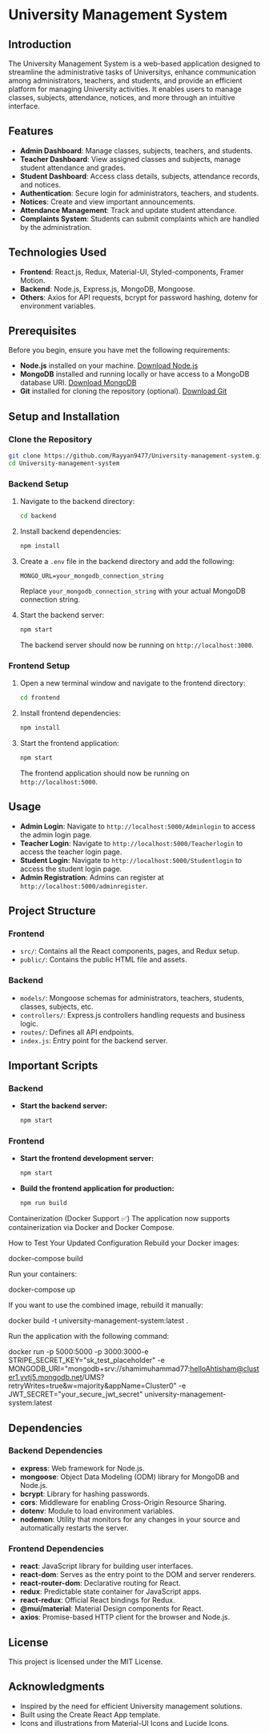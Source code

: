 # University Management System

## Introduction

The University Management System is a web-based application designed to streamline the administrative tasks of Universitys, enhance communication among administrators, teachers, and students, and provide an efficient platform for managing University activities. It enables users to manage classes, subjects, attendance, notices, and more through an intuitive interface.

## Features

- **Admin Dashboard**: Manage classes, subjects, teachers, and students.
- **Teacher Dashboard**: View assigned classes and subjects, manage student attendance and grades.
- **Student Dashboard**: Access class details, subjects, attendance records, and notices.
- **Authentication**: Secure login for administrators, teachers, and students.
- **Notices**: Create and view important announcements.
- **Attendance Management**: Track and update student attendance.
- **Complaints System**: Students can submit complaints which are handled by the administration.

## Technologies Used

- **Frontend**: React.js, Redux, Material-UI, Styled-components, Framer Motion.
- **Backend**: Node.js, Express.js, MongoDB, Mongoose.
- **Others**: Axios for API requests, bcrypt for password hashing, dotenv for environment variables.

## Prerequisites

Before you begin, ensure you have met the following requirements:

- **Node.js** installed on your machine. [Download Node.js](https://nodejs.org/)
- **MongoDB** installed and running locally or have access to a MongoDB database URI. [Download MongoDB](https://www.mongodb.com/)
- **Git** installed for cloning the repository (optional). [Download Git](https://git-scm.com/)

## Setup and Installation

### Clone the Repository

```bash
git clone https://github.com/Rayyan9477/University-management-system.git
cd University-management-system
```

### Backend Setup

1. Navigate to the backend directory:

   ```bash
   cd backend
   ```

2. Install backend dependencies:

   ```bash
   npm install
   ```

3. Create a `.env` file in the backend directory and add the following:

   ```env
   MONGO_URL=your_mongodb_connection_string
   ```

   Replace `your_mongodb_connection_string` with your actual MongoDB connection string.

4. Start the backend server:

   ```bash
   npm start
   ```

   The backend server should now be running on `http://localhost:3000`.

### Frontend Setup

1. Open a new terminal window and navigate to the frontend directory:

   ```bash
   cd frontend
   ```

2. Install frontend dependencies:

   ```bash
   npm install
   ```

3. Start the frontend application:

   ```bash
   npm start
   ```

   The frontend application should now be running on `http://localhost:5000`.

## Usage

- **Admin Login**: Navigate to `http://localhost:5000/Adminlogin` to access the admin login page.
- **Teacher Login**: Navigate to `http://localhost:5000/Teacherlogin` to access the teacher login page.
- **Student Login**: Navigate to `http://localhost:5000/Studentlogin` to access the student login page.
- **Admin Registration**: Admins can register at `http://localhost:5000/adminregister`.

## Project Structure

### Frontend

- `src/`: Contains all the React components, pages, and Redux setup.
- `public/`: Contains the public HTML file and assets.

### Backend

- `models/`: Mongoose schemas for administrators, teachers, students, classes, subjects, etc.
- `controllers/`: Express.js controllers handling requests and business logic.
- `routes/`: Defines all API endpoints.
- `index.js`: Entry point for the backend server.

## Important Scripts

### Backend

- **Start the backend server:**

  ```bash
  npm start
  ```

### Frontend

- **Start the frontend development server:**

  ```bash
  npm start
  ```

- **Build the frontend application for production:**

  ```bash
  npm run build
  ```

Containerization (Docker Support ✅)
The application now supports containerization via Docker and Docker Compose.

How to Test Your Updated Configuration
Rebuild your Docker images:

   docker-compose build

Run your containers:

   docker-compose up

If you want to use the combined image, rebuild it manually:

   docker build -t university-management-system:latest .

Run the application with the following command:

   docker run -p 5000:5000 -p 3000:3000-e STRIPE_SECRET_KEY="sk_test_placeholder" -e MONGODB_URI="mongodb+srv://shamimuhammad77:helloAhtisham@cluster1.yvtj5.mongodb.net/UMS?retryWrites=true&w=majority&appName=Cluster0" -e JWT_SECRET="your_secure_jwt_secret" university-management-system:latest



## Dependencies

### Backend Dependencies

- **express**: Web framework for Node.js.
- **mongoose**: Object Data Modeling (ODM) library for MongoDB and Node.js.
- **bcrypt**: Library for hashing passwords.
- **cors**: Middleware for enabling Cross-Origin Resource Sharing.
- **dotenv**: Module to load environment variables.
- **nodemon**: Utility that monitors for any changes in your source and automatically restarts the server.

### Frontend Dependencies

- **react**: JavaScript library for building user interfaces.
- **react-dom**: Serves as the entry point to the DOM and server renderers.
- **react-router-dom**: Declarative routing for React.
- **redux**: Predictable state container for JavaScript apps.
- **react-redux**: Official React bindings for Redux.
- **@mui/material**: Material Design components for React.
- **axios**: Promise-based HTTP client for the browser and Node.js.

## License

This project is licensed under the MIT License.

## Acknowledgments

- Inspired by the need for efficient University management solutions.
- Built using the Create React App template.
- Icons and illustrations from Material-UI Icons and Lucide Icons.